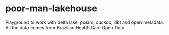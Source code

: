 # poor-man-lakehouse
Playground to work with delta lake, polars, duckdb, dbt and open metadata. All the data comes from Brazilian Health Care Open Data.
